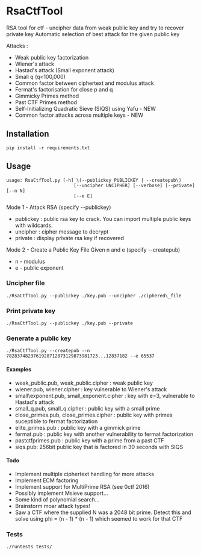 # RsaCtfTool
RSA tool for ctf - uncipher data from weak public key and try to recover private key
Automatic selection of best attack for the given public key

Attacks :
 - Weak public key factorization
 - Wiener's attack
 - Hastad's attack (Small exponent attack)
 - Small q (q<100,000)
 - Common factor between ciphertext and modulus attack
 - Fermat's factorisation for close p and q
 - Gimmicky Primes method
 - Past CTF Primes method
 - Self-Initializing Quadratic Sieve (SIQS) using Yafu - NEW
 - Common factor attacks across multiple keys - NEW

## Installation
```
pip install -r requirements.txt
```

## Usage
```
usage: RsaCtfTool.py [-h] \(--publickey PUBLICKEY | --createpub\)
                         [--uncipher UNCIPHER] [--verbose] [--private] [--n N]
                         [--e E]
```

Mode 1 - Attack RSA (specify --publickey)
 - publickey : public rsa key to crack. You can import multiple public keys with wildcards.
 - uncipher : cipher message to decrypt
 - private : display private rsa key if recovered

Mode 2 - Create a Public Key File Given n and e (specify --createpub)
 - n - modulus
 - e - public exponent

### Uncipher file
```
./RsaCtfTool.py --publickey ./key.pub --uncipher ./ciphered\_file
```

### Print private key
```
./RsaCtfTool.py --publickey ./key.pub --private
```

### Generate a public key
```
./RsaCtfTool.py --createpub --n 7828374823761928712873129873981723...12837182 --e 65537
```

#### Examples
 - weak\_public.pub, weak\_public.cipher : weak public key
 - wiener.pub, wiener.cipher : key vulnerable to Wiener's attack
 - small\exponent.pub, small\_exponent.cipher : key with e=3, vulnerable to Hastad's attack
 - small\_q.pub, small\_q.cipher : public key with a small prime
 - close\_primes.pub, close\_primes.cipher : public key with primes suceptible to fermat factorization
 - elite\_primes.pub : public key with a gimmick prime
 - fermat.pub : public key with another vulnerability to fermat factorization
 - pastctfprimes.pub : public key with a prime from a past CTF
 - siqs.pub: 256bit public key that is factored in 30 seconds with SIQS

#### Todo
 - Implement multiple ciphertext handling for more attacks
 - Implement ECM factoring
 - Implement support for MultiPrime RSA (see 0ctf 2016)
 - Possibly implement Msieve support...
 - Some kind of polynomial search...
 - Brainstorm moar attack types!
 - Saw a CTF where the supplied N was a 2048 bit prime. Detect this and solve using phi = (n - 1) * (n - 1) which seemed to work for that CTF

### Tests

```
./runtests tests/
```
